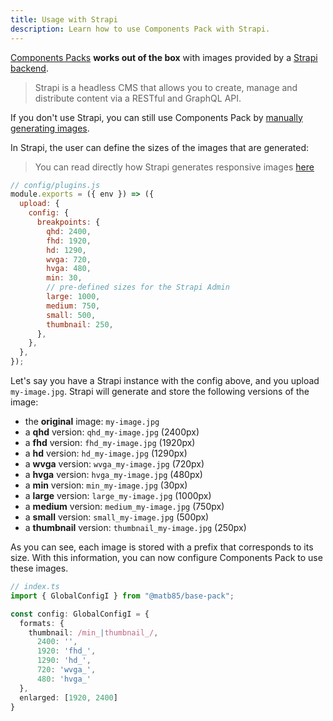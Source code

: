 ```yaml
---
title: Usage with Strapi
description: Learn how to use Components Pack with Strapi.
---
```


[Components Packs](https://github.com/Matb85/components-pack) **works out of the box** with images provided by a [Strapi backend](https://strapi.io).

> Strapi is a headless CMS that allows you to create, manage and distribute content via a RESTful and GraphQL API.

If you don't use Strapi, you can still use Components Pack by [manually generating images](/components-pack/start/preparing-images/).

In Strapi, the user can define the sizes of the images that are generated:

> You can read directly how Strapi generates responsive images [here](https://docs.strapi.io/dev-docs/plugins/upload#responsive-images)

```js
// config/plugins.js
module.exports = ({ env }) => ({
  upload: {
    config: {
      breakpoints: {
        qhd: 2400,
        fhd: 1920,
        hd: 1290,
        wvga: 720,
        hvga: 480,
        min: 30,
        // pre-defined sizes for the Strapi Admin
        large: 1000,
        medium: 750,
        small: 500,
        thumbnail: 250,
      },
    },
  },
});
```

Let's say you have a Strapi instance with the config above, and you upload `my-image.jpg`. Strapi will generate and store the following versions of the image:

- the **original** image: `my-image.jpg`
- a **qhd** version: `qhd_my-image.jpg` (2400px)
- a **fhd** version: `fhd_my-image.jpg` (1920px)
- a **hd** version: `hd_my-image.jpg` (1290px)
- a **wvga** version: `wvga_my-image.jpg` (720px)
- a **hvga** version: `hvga_my-image.jpg` (480px)
- a **min** version: `min_my-image.jpg` (30px)
- a **large** version: `large_my-image.jpg` (1000px)
- a **medium** version: `medium_my-image.jpg` (750px)
- a **small** version: `small_my-image.jpg` (500px)
- a **thumbnail** version: `thumbnail_my-image.jpg` (250px)

As you can see, each image is stored with a prefix that corresponds to its size. With this information, you can now configure Components Pack to use these images.

```ts
// index.ts
import { GlobalConfigI } from "@matb85/base-pack";

const config: GlobalConfigI = {
  formats: {
    thumbnail: /min_|thumbnail_/,
      2400: '',
      1920: 'fhd_',
      1290: 'hd_',
      720: 'wvga_',
      480: 'hvga_'
  },
  enlarged: [1920, 2400]
}
```